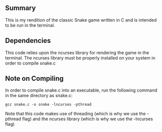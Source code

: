 ## Summary

This is my rendition of the classic Snake game written in C and is intended to be run in the terminal.

## Dependencies

This code relies upon the ncurses library for rendering the game in the terminal. The ncurses library must be properly installed on your system in order to compile snake.c

## Note on Compiling

In order to compile snake.c into an executable, run the following command in the same directory as snake.c:

    gcc snake.c -o snake -lncurses -pthread
  
Note that this code makes use of threading (which is why we use the -pthread flag) and the ncurses library (which is why we use the -lncurses flag)
